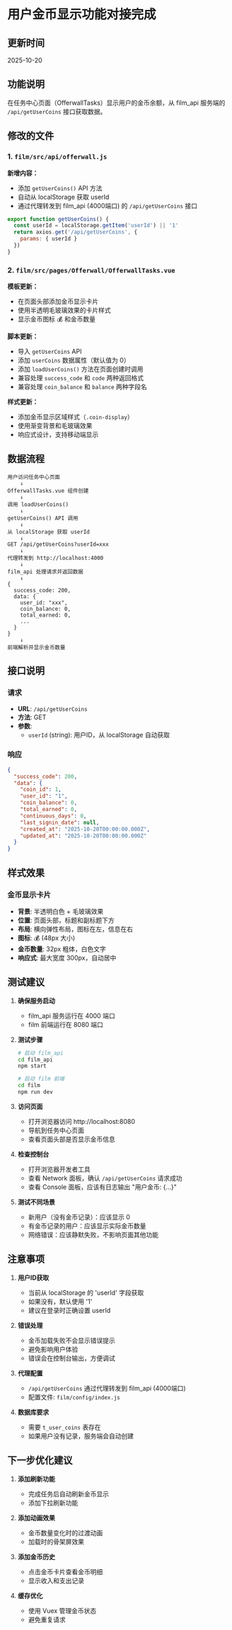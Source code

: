 # 用户金币显示功能对接完成

## 更新时间
2025-10-20

## 功能说明
在任务中心页面（OfferwallTasks）显示用户的金币余额，从 film_api 服务端的 `/api/getUserCoins` 接口获取数据。

## 修改的文件

### 1. `film/src/api/offerwall.js`
**新增内容：**
- 添加 `getUserCoins()` API 方法
- 自动从 localStorage 获取 userId
- 通过代理转发到 film_api (4000端口) 的 `/api/getUserCoins` 接口

```javascript
export function getUserCoins() {
  const userId = localStorage.getItem('userId') || '1'
  return axios.get('/api/getUserCoins', {
    params: { userId }
  })
}
```

### 2. `film/src/pages/Offerwall/OfferwallTasks.vue`
**模板更新：**
- 在页面头部添加金币显示卡片
- 使用半透明毛玻璃效果的卡片样式
- 显示金币图标 💰 和金币数量

**脚本更新：**
- 导入 `getUserCoins` API
- 添加 `userCoins` 数据属性（默认值为 0）
- 添加 `loadUserCoins()` 方法在页面创建时调用
- 兼容处理 `success_code` 和 `code` 两种返回格式
- 兼容处理 `coin_balance` 和 `balance` 两种字段名

**样式更新：**
- 添加金币显示区域样式（`.coin-display`）
- 使用渐变背景和毛玻璃效果
- 响应式设计，支持移动端显示

## 数据流程

```
用户访问任务中心页面
    ↓
OfferwallTasks.vue 组件创建
    ↓
调用 loadUserCoins()
    ↓
getUserCoins() API 调用
    ↓
从 localStorage 获取 userId
    ↓
GET /api/getUserCoins?userId=xxx
    ↓
代理转发到 http://localhost:4000
    ↓
film_api 处理请求并返回数据
    ↓
{
  success_code: 200,
  data: {
    user_id: "xxx",
    coin_balance: 0,
    total_earned: 0,
    ...
  }
}
    ↓
前端解析并显示金币数量
```

## 接口说明

### 请求
- **URL**: `/api/getUserCoins`
- **方法**: GET
- **参数**:
  - `userId` (string): 用户ID，从 localStorage 自动获取

### 响应
```json
{
  "success_code": 200,
  "data": {
    "coin_id": 1,
    "user_id": "1",
    "coin_balance": 0,
    "total_earned": 0,
    "continuous_days": 0,
    "last_signin_date": null,
    "created_at": "2025-10-20T00:00:00.000Z",
    "updated_at": "2025-10-20T00:00:00.000Z"
  }
}
```

## 样式效果

### 金币显示卡片
- **背景**: 半透明白色 + 毛玻璃效果
- **位置**: 页面头部，标题和副标题下方
- **布局**: 横向弹性布局，图标在左，信息在右
- **图标**: 💰 (48px 大小)
- **金币数量**: 32px 粗体，白色文字
- **响应式**: 最大宽度 300px，自动居中

## 测试建议

1. **确保服务启动**
   - film_api 服务运行在 4000 端口
   - film 前端运行在 8080 端口

2. **测试步骤**
   ```bash
   # 启动 film_api
   cd film_api
   npm start

   # 启动 film 前端
   cd film
   npm run dev
   ```

3. **访问页面**
   - 打开浏览器访问 http://localhost:8080
   - 导航到任务中心页面
   - 查看页面头部是否显示金币信息

4. **检查控制台**
   - 打开浏览器开发者工具
   - 查看 Network 面板，确认 `/api/getUserCoins` 请求成功
   - 查看 Console 面板，应该有日志输出 "用户金币: {...}"

5. **测试不同场景**
   - 新用户（没有金币记录）：应该显示 0
   - 有金币记录的用户：应该显示实际金币数量
   - 网络错误：应该静默失败，不影响页面其他功能

## 注意事项

1. **用户ID获取**
   - 当前从 localStorage 的 'userId' 字段获取
   - 如果没有，默认使用 '1'
   - 建议在登录时正确设置 userId

2. **错误处理**
   - 金币加载失败不会显示错误提示
   - 避免影响用户体验
   - 错误会在控制台输出，方便调试

3. **代理配置**
   - `/api/getUserCoins` 通过代理转发到 film_api (4000端口)
   - 配置文件: `film/config/index.js`

4. **数据库要求**
   - 需要 `t_user_coins` 表存在
   - 如果用户没有记录，服务端会自动创建

## 下一步优化建议

1. **添加刷新功能**
   - 完成任务后自动刷新金币显示
   - 添加下拉刷新功能

2. **添加动画效果**
   - 金币数量变化时的过渡动画
   - 加载时的骨架屏效果

3. **添加金币历史**
   - 点击金币卡片查看金币明细
   - 显示收入和支出记录

4. **缓存优化**
   - 使用 Vuex 管理金币状态
   - 避免重复请求
